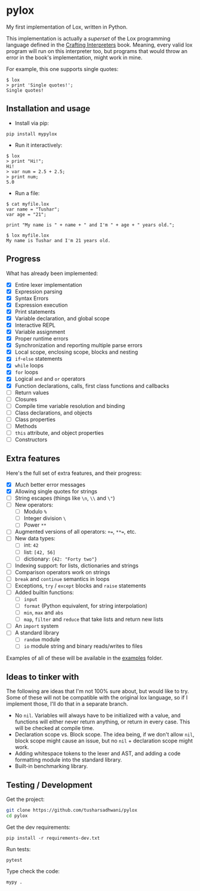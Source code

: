 # pylox

My first implementation of Lox, written in Python.

This implementation is actually a _superset_ of the Lox programming language
defined in the [Crafting Interpreters][1] book. Meaning,
every valid lox program will run on this interpreter too, but programs that
would throw an error in the book's implementation, might work in mine.

For example, this one supports single quotes:

```console
$ lox
> print 'Single quotes!';
Single quotes!
```

## Installation and usage

- Install via pip:

```console
pip install mypylox
```

- Run it interactively:

```console
$ lox
> print "Hi!";
Hi!
> var num = 2.5 + 2.5;
> print num;
5.0
```

- Run a file:

```console
$ cat myfile.lox
var name = "Tushar";
var age = "21";

print "My name is " + name + " and I'm " + age + " years old.";

$ lox myfile.lox
My name is Tushar and I'm 21 years old.
```

## Progress

What has already been implemented:

- [x] Entire lexer implementation
- [x] Expression parsing
- [x] Syntax Errors
- [x] Expression execution
- [x] Print statements
- [x] Variable declaration, and global scope
- [x] Interactive REPL
- [x] Variable assignment
- [x] Proper runtime errors
- [x] Synchronization and reporting multiple parse errors
- [x] Local scope, enclosing scope, blocks and nesting
- [x] `if`-`else` statements
- [x] `while` loops
- [x] `for` loops
- [x] Logical `and` and `or` operators
- [x] Function declarations, calls, first class functions and callbacks
- [ ] Return values
- [ ] Closures
- [ ] Compile time variable resolution and binding
- [ ] Class declarations, and objects
- [ ] Class properties
- [ ] Methods
- [ ] `this` attribute, and object properties
- [ ] Constructors

## Extra features

Here's the full set of extra features, and their progress:

- [x] _Much_ better error messages
- [x] Allowing single quotes for strings
- [ ] String escapes (things like `\n`, `\\` and `\"`)
- [ ] New operators:
  - [ ] Modulo `%`
  - [ ] Integer division `\`
  - [ ] Power `**`
- [ ] Augmented versions of all operators: `+=`, `**=`, etc.
- [ ] New data types:
  - [ ] int: `42`
  - [ ] list: `[42, 56]`
  - [ ] dictionary: `{42: "Forty two"}`
- [ ] Indexing support: for lists, dictionaries and strings
- [ ] Comparison operators work on strings
- [ ] `break` and `continue` semantics in loops
- [ ] Exceptions, `try` / `except` blocks and `raise` statements
- [ ] Added builtin functions:
  - [ ] `input`
  - [ ] `format` (Python equivalent, for string interpolation)
  - [ ] `min`, `max` and `abs`
  - [ ] `map`, `filter` and `reduce` that take lists and return new lists
- [ ] An `import` system
- [ ] A standard library
  - [ ] `random` module
  - [ ] `io` module string and binary reads/writes to files

Examples of all of these will be available in the [examples][2] folder.

## Ideas to tinker with

The following are ideas that I'm not 100% sure about, but would like to try.
Some of these will not be compatible with the original lox language, so if I
implement those, I'll do that in a separate branch.

- No `nil`. Variables will always have to be initialized with a value, and
  functions will either never return anything, or return in every case. This
  will be checked at compile time.
- Declaration scope vs. Block scope. The idea being, if we don't allow `nil`,
  block scope might cause an issue, but no `nil` + declaration scope might work.
- Adding whitespace tokens to the lexer and AST, and adding a code formatting
  module into the standard library.
- Built-in benchmarking library.

## Testing / Development

Get the project:

```bash
git clone https://github.com/tusharsadhwani/pylox
cd pylox
```

Get the dev requirements:

```console
pip install -r requirements-dev.txt
```

Run tests:

```console
pytest
```

Type check the code:

```console
mypy .
```

[1]: https://craftinginterpreters.com
[2]: https://github.com/tusharsadhwani/pylox/tree/master/examples
